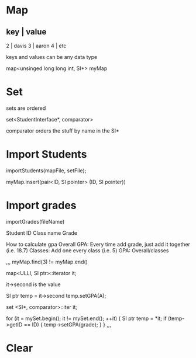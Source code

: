 # Map

key | value
-------------
2   | davis
3   | aaron
4   | etc

keys and values can be any data type

map<unsinged long long int, SI*> myMap

# Set

sets are ordered

set<StudentInterface*, comparator>

comparator orders the stuff by name in the SI*

# Import Students

importStudents(mapFile, setFile);

myMap.insert(pair<ID, SI pointer> (ID, SI pointer))

# Import grades

importGrades(fileName)

Student ID
Class name
Grade

How to calculate gpa
Overall GPA: Every time add grade, just add it together (i.e. 18.7)
Classes: Add one every class (i.e. 5)
GPA: Overall/classes

,,,
myMap.find(3) != myMap.end()

map<ULLI, SI ptr>::iterator it;

it->second is the value

SI ptr temp = it->second
temp.setGPA(A);

set <SI*, comparator>::iter it;

for (it = mySet.begin(); it != mySet.end(); ++it) {
	SI ptr temp = *it;
	if (temp->getID == ID) {
		temp->setGPA(grade);
	}
}
,,,

# Clear
